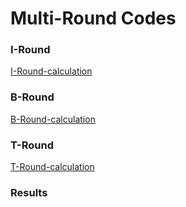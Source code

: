 # Multi-Round Codes 

### I-Round

[I-Round-calculation](https://github.com/auditoryeye/auditoryeyesight/blob/main/dataset/samplecodes/round_01_I.m)

### B-Round

[B-Round-calculation](https://github.com/auditoryeye/auditoryeyesight/blob/main/dataset/samplecodes/round_02_B.m)

### T-Round

[T-Round-calculation](https://github.com/auditoryeye/auditoryeyesight/blob/main/dataset/samplecodes/round_03_T.m)


### Results
